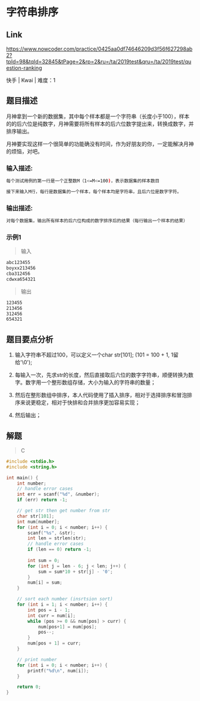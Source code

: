 # **字符串排序**

## **Link**

<https://www.nowcoder.com/practice/0425aa0df74646209d3f56f627298ab2?tpId=98&tqId=32845&tPage=2&rp=2&ru=/ta/2019test&qru=/ta/2019test/question-ranking>

快手 | Kwai | 难度：1

## **题目描述**

月神拿到一个新的数据集，其中每个样本都是一个字符串（长度小于100），样本的的后六位是纯数字，月神需要将所有样本的后六位数字提出来，转换成数字，并排序输出。

月神要实现这样一个很简单的功能确没有时间，作为好朋友的你，一定能解决月神的烦恼，对吧。

### 输入描述:

```bash
每个测试用例的第一行是一个正整数M（1<=M<=100)，表示数据集的样本数目

接下来输入M行，每行是数据集的一个样本，每个样本均是字符串，且后六位是数字字符。
```

### 输出描述:

```bash
对每个数据集，输出所有样本的后六位构成的数字排序后的结果（每行输出一个样本的结果）
```

### 示例1

>输入

```bash
abc123455
boyxx213456
cba312456
cdwxa654321
```

>输出

```bash
123455
213456
312456
654321
```

## **题目要点分析**

1. 输入字符串不超过100，可以定义一个char str[101]; (101 = 100 + 1, 1留给'\0');

2. 每输入一次，先求str的长度，然后直接取后六位的数字字符串，顺便转换为数字。数字用一个整形数组存储，大小为输入的字符串的数量；

3. 然后在整形数组中排序，本人代码使用了插入排序，相对于选择排序和冒泡排序来说更稳定，相对于快排和合并排序更加容易实现；

4. 然后输出；

## **解题**

>C

```cpp
#include <stdio.h>
#include <string.h>

int main() {
    int number;
    // handle error cases
    int err = scanf("%d", &number);
    if (err) return -1;

    // get str then get number from str
    char str[101];
    int num[number];
    for (int i = 0; i < number; i++) {
        scanf("%s", &str);
        int len = strlen(str);
        // handle error cases
        if (len == 0) return -1;
  
        int sum = 0;
        for (int j = len - 6; j < len; j++) {
            sum = sum*10 + str[j] - '0';
        }
        num[i] = sum;
    }

    // sort each number (insrtsion sort)
    for (int i = 1; i < number; i++) {
        int pos = i - 1;
        int curr = num[i];
        while (pos >= 0 && num[pos] > curr) {
            num[pos+1] = num[pos];
            pos--;
        }
        num[pos + 1] = curr;
    }

    // print number
    for (int i = 0; i < number; i++) {
        printf("%d\n", num[i]);
    }

    return 0;
}
```
